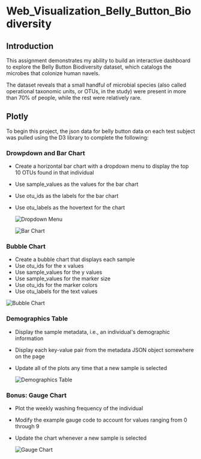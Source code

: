 # Web_Visualization_Belly_Button_Biodiversity
## Introduction
This assignment demonstrates my ability to build an interactive dashboard to explore the Belly Button Biodiversity dataset, 
which catalogs the microbes that colonize human navels.

The dataset reveals that a small handful of microbial species (also called operational taxonomic units, or OTUs, in the study) 
were present in more than 70% of people, while the rest were relatively rare.


## Plotly
To begin this project, the json data for belly button data on each test subject was pulled using the D3 library to complete the following:

### Drowpdown and Bar Chart
* Create a horizontal bar chart with a dropdown menu to display the top 10 OTUs found in that individual
* Use sample_values as the values for the bar chart
* Use otu_ids as the labels for the bar chart
* Use otu_labels as the hovertext for the chart

  ![Dropdown Menu](https://user-images.githubusercontent.com/89491352/147952986-e973a19c-7654-48aa-abd4-7cd5db66e935.png)
  
  ![Bar Chart](https://user-images.githubusercontent.com/89491352/147949912-f3b4d351-86fc-4d37-b6f0-a10fdda7badc.png)



### Bubble Chart
* Create a bubble chart that displays each sample
* Use otu_ids for the x values
* Use sample_values for the y values
* Use sample_values for the marker size
* Use otu_ids for the marker colors
* Use otu_labels for the text values

 ![Bubble Chart](https://user-images.githubusercontent.com/89491352/147951263-cd89f52b-47eb-43f9-aa8e-f69c52387317.png)

### Demographics Table
* Display the sample metadata, i.e., an individual's demographic information
* Display each key-value pair from the metadata JSON object somewhere on the page
* Update all of the plots any time that a new sample is selected

  ![Demographics Table](https://user-images.githubusercontent.com/89491352/147953036-bc93293a-164f-4e24-b9c5-a551a1a3a844.png)
  
### Bonus: Gauge Chart
* Plot the weekly washing frequency of the individual
* Modify the example gauge code to account for values ranging from 0 through 9
* Update the chart whenever a new sample is selected

  ![Gauge Chart](https://user-images.githubusercontent.com/89491352/147950347-0a203045-a122-43be-a626-8ff7b0da26f4.png)
